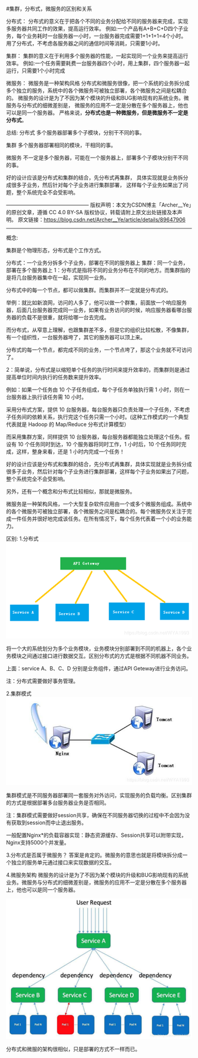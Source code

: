 
#集群，分布式，微服务的区别和关系

分布式：
分布式的意义在于把各个不同的业务分配给不同的服务器来完成，实现多服务器共同工作的效果，提高运行效率。
例如:一个产品有A+B+C+D四个子业务，每个业务耗时一台服务器一小时，一台服务器完成需要1+1+1+1=4个小时。
用了分布式，不考虑各服务器之间的通信时间等消耗，只需要1小时。

集群：
集群的意义在于利用多个服务器的性能，一起实现同一个业务来提高运行效率。
例如:一个任务需要耗费一台服务器四个小时，用上集群，四个服务器一起运行，只需要1个小时完成

微服务：
微服务是一种架构风格
分布式和微服务很像，把一个系统的业务拆分成多个独立的服务，系统中的各个微服务可被独立部署，各个微服务之间是松耦合的。
微服务的设计是为了不因为某个模块的升级和BUG影响现有的系统业务。微服务与分布式的细微差别是，
微服务的应用不一定是分散在多个服务器上，他也可以是同一个服务器。
严格来说，**分布式也是一种微服务，但是微服务不一定是分布式**。

总结:
分布式
多个服务器部署多个子模块，分别干不同的事。

集群
多个服务器部署相同的模块，干相同的事。

微服务
不一定是多个服务器，可能在一个服务器上，部署多个子模块分别干不同的事。

好的设计应该是分布式和集群的结合，先分布式再集群，
具体实现就是业务拆分成很多子业务，然后针对每个子业务进行集群部署，
这样每个子业务如果出了问题，整个系统完全不会受影响。

————————————————
版权声明：本文为CSDN博主「Archer__Ye」的原创文章，遵循 CC 4.0 BY-SA 版权协议，转载请附上原文出处链接及本声明。
原文链接：https://blog.csdn.net/Archer__Ye/article/details/89647906

-------------------------------

概念:

集群是个物理形态，分布式是个工作方式。

分布式：一个业务分拆多个子业务，部署在不同的服务器上
集群：同一个业务，部署在多个服务器上
1：分布式是指将不同的业务分布在不同的地方。而集群指的是将几台服务器集中在一起，实现同一业务。

分布式中的每一个节点，都可以做集群。而集群并不一定就是分布式的。

举例：就比如新浪网，访问的人多了，他可以做一个群集，前面放一个响应服务器，后面几台服务器完成同一业务，如果有业务访问的时候，响应服务器看哪台服务器的负载不是很重，就将给哪一台去完成。

而分布式，从窄意上理解，也跟集群差不多，但是它的组织比较松散，不像集群，有一个组织性，一台服务器垮了，其它的服务器可以顶上来。

分布式的每一个节点，都完成不同的业务，一个节点垮了，那这个业务就不可访问了。

2：简单说，分布式是以缩短单个任务的执行时间来提升效率的，而集群则是通过提高单位时间内执行的任务数来提升效率。

例如：如果一个任务由 10 个子任务组成，每个子任务单独执行需 1 小时，则在一台服务器上执行该任务需 10 小时。

采用分布式方案，提供 10 台服务器，每台服务器只负责处理一个子任务，不考虑子任务间的依赖关系，执行完这个任务只需一个小时。(这种工作模式的一个典型代表就是 Hadoop 的 Map/Reduce 分布式计算模型）

而采用集群方案，同样提供 10 台服务器，每台服务器都能独立处理这个任务。假设有 10 个任务同时到达，10 个服务器将同时工作，1 小时后，10 个任务同时完成，这样，整身来看，还是 1 小时内完成一个任务！

好的设计应该是分布式和集群的结合，先分布式再集群，具体实现就是业务拆分成很多子业务，然后针对每个子业务进行集群部署，这样每个子业务如果出了问题，整个系统完全不会受影响。

另外，还有一个概念和分布式比较相似，那就是微服务。

微服务是一种架构风格，一个大型复杂软件应用由一个或多个微服务组成。系统中的各个微服务可被独立部署，各个微服务之间是松耦合的。每个微服务仅关注于完成一件任务并很好地完成该任务。在所有情况下，每个任务代表着一个小的业务能力。

区别:
1.分布式
![分布式](分布式.png)

将一个大的系统划分为多个业务模块，业务模块分别部署到不同的机器上，各个业务模块之间通过接口进行数据交互。区别分布式的方式是根据不同机器不同业务。

上面：service A、B、C、D 分别是业务组件，通过API Geteway进行业务访问。

注：分布式需要做好事务管理。

2.集群模式
![集群](集群.jpg)


集群模式是不同服务器部署同一套服务对外访问，实现服务的负载均衡。区别集群的方式是根据部署多台服务器业务是否相同。

注：集群模式需要做好session共享，确保在不同服务器切换的过程中不会因为没有获取到session而中止退出服务。

一般配置Nginx*的负载容器实现：静态资源缓存、Session共享可以附带实现，Nginx支持5000个并发量。

3.分布式是否属于微服务？
答案是肯定的。微服务的意思也就是将模块拆分成一个独立的服务单元通过接口来实现数据的交互。

4.微服务架构
微服务的设计是为了不因为某个模块的升级和BUG影响现有的系统业务。微服务与分布式的细微差别是，微服务的应用不一定是分散在多个服务器上，他也可以是同一个服务器。

![微服务](微服务.jpg)

分布式和微服的架构很相似，只是部署的方式不一样而已。

 